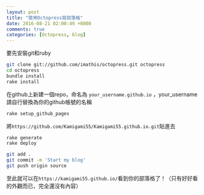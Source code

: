 ```yaml
---
layout: post
title: "使用Octopress寫部落格"
date: 2016-08-21 02:00:49 +0800
comments: true
categories: [Octopress, blog]
---
```


要先安裝git和ruby

``` bash
git clone git://github.com/imathis/octopress.git octopress
cd octopress
bundle install
rake install
```

在github上新建一個repo，命名為 `your_username.github.io` ，your_username請自行替換為你的github帳號的名稱

``` bash
rake setup_github_pages
```

將`https://github.com/Kamigami55/Kamigami55.github.io.git`貼進去

``` bash
rake generate
rake deploy

```

``` bash
git add .
git commit -m 'Start my blog'
git push origin source
```

至此就可以在`https://kamigami55.github.io/`看到你的部落格了！（只有好好看的外觀而已，完全還沒有內容）
